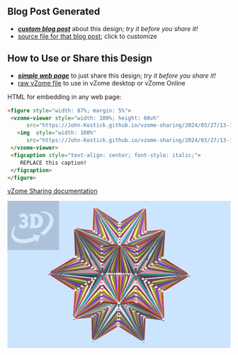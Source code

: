 
## Blog Post Generated

 - [***custom blog post***](<https://John-Kostick.github.io/vzome-sharing/2024/03/27/120-hedra-Part-3-13-10-47.html>) about this design; *try it before you share it!*
 - [source file for that blog post](<https://github.com/John-Kostick/vzome-sharing/edit/main/_posts/2024-03-27-120-hedra-Part-3-13-10-47.md>); click to customize
 


## How to Use or Share this Design

 - [***simple web page***](<https://John-Kostick.github.io/vzome-sharing/2024/03/27/13-10-47-120-hedra-Part-3/>) to just share this design; *try it before you share it!*
 - [raw vZome file](<https://raw.githubusercontent.com/John-Kostick/vzome-sharing/main/2024/03/27/13-10-47-120-hedra-Part-3/120-hedra-Part-3.vZome>) to use in vZome desktop or vZome Online
 
 HTML for embedding in any web page:
 ```html
<figure style="width: 87%; margin: 5%">
  <vzome-viewer style="width: 100%; height: 60vh"
       src="https://John-Kostick.github.io/vzome-sharing/2024/03/27/13-10-47-120-hedra-Part-3/120-hedra-Part-3.vZome" >
    <img  style="width: 100%"
       src="https://John-Kostick.github.io/vzome-sharing/2024/03/27/13-10-47-120-hedra-Part-3/120-hedra-Part-3.png" >
  </vzome-viewer>
  <figcaption style="text-align: center; font-style: italic;">
     REPLACE this caption!
  </figcaption>
</figure>
 ```

[vZome Sharing documentation](https://vzome.github.io/vzome/sharing.html#how-it-works)

![Image](<120-hedra-Part-3.png>)

